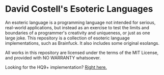 # David Costell's Esoteric Languages

An esoteric language is a programming language not intended for serious, real-world applications, but instead as an exercise to test the limits and boundaries of a programmer's creativity and uniqueness, or just as one large joke. This repository is a collection of esoteric language implementations, such as Brainfuck. It also includes some original esolangs. 

All works in this repository are licensed under the terms of the MIT License, and provided with NO WARRANTY whatsoever.

Looking for the HQ9+ implementation? [Right here.](https://github.com/DontEatThemCookies/HQ9)
